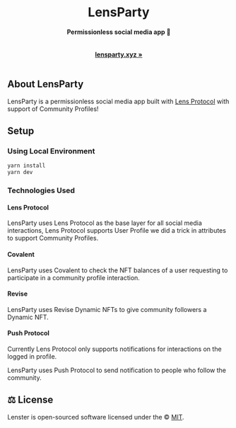 <div align="center">
    <h1>LensParty</h1>
    <strong>Permissionless social media app 🌿</strong>
</div>
<br>
<div align="center">
    <br>
    <a href="https://lensparty.xyz"><b>lensparty.xyz »</b></a>
    <br><br>
</div>

## About LensParty

LensParty is a permissionless social media app built with [Lens Protocol](http://lens.xyz) with support of Community Profiles!

## Setup

### Using Local Environment

```sh
yarn install
yarn dev
```

### Technologies Used

#### Lens Protocol

LensParty uses Lens Protocol as the base layer for all social media interactions, Lens Protocol supports User Profile we did a trick in attributes to support Community Profiles.

#### Covalent

LensParty uses Covalent to check the NFT balances of a user requesting to participate in a community profile interaction.

#### Revise

LensParty uses Revise Dynamic NFTs to give community followers a Dynamic NFT.

#### Push Protocol

Currently Lens Protocol only supports notifications for interactions on the logged in profile.

LensParty uses Push Protocol to send notification to people who follow the community.

## ⚖️ License

Lenster is open-sourced software licensed under the © [MIT](LICENSE).
